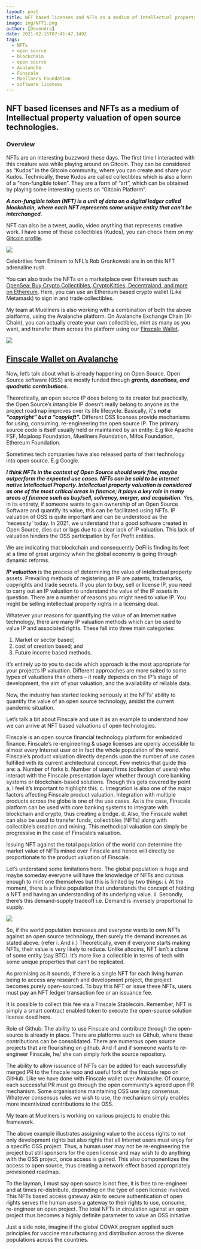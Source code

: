 ```yaml
---
layout: post
title: NFT based licenses and NFTs as a medium of Intellectual property valuation of open source technologies.
image: img/NFT1.png
author: [Devendra]
date: 2021-02-15T07:41:47.149Z
tags:
  - NFTs
  - open source
  - blockchain
  - open source
  - Avalanche
  - Finscale
  - Muellners Foundation
  - software licenses
---
```


## NFT based licenses and NFTs as a medium of Intellectual property valuation of open source technologies.

### Overview

NFTs are an interesting buzzword these days. The first time I interacted with this creature was while playing around on Gitcoin. They can be considered as “Kudos” in the Gitcoin community, where you can create and share your Kudos. Technically, these Kudos are called collectibles which is also a form of a “non-fungible token”. They are a form of “art”, which can be obtained by playing some interesting quests on “Gitcoin Platform”.

***A non-fungible token (NFT) is a unit of data on a digital ledger called blockchain, where each NFT represents some unique entity that can’t be interchanged.***

NFT can also be a tweet, audio, video anything that represents creative work. I have some of these collectibles (Kudos), you can check them on my [Gitcoin profile](gitcoin.co/devilla).

![](./img/gitcoin-profile.png)

Celebrities from Eminem to NFL’s Rob Gronkowski are in on this NFT adrenaline rush.

You can also trade the NFTs on a marketplace over Ethereum such as [OpenSea: Buy Crypto Collectibles, CryptoKitties, Decentraland, and more on Ethereum](https://opensea.io/). Here, you can use an Ethereum based crypto wallet (Like Metamask) to sign in and trade collectibles.


My team at Muellners is also working with a combination of both the above platforms, using the Avalanche platform. 
On Avalanche Exchange Chain (X-Chain), you can actually create your own collectibles, mint as many as you want, and transfer them across the platform using our [Finscale Wallet](wallet.finscale.net).

![](./img/finscale-wallet.png)

## [Finscale Wallet on Avalanche](wallet.finscale.net)


Now, let’s talk about what is already happening on Open Source. Open Source software (OSS) are mostly funded through ***grants, donations, and quadratic contributions.***

Theoretically, an open source IP does belong to its creator but practically, the Open Source’s intangible IP doesn’t really belong to anyone as the project roadmap improves over its life lifecycle. Basically, it's ***not a “copyright” but a “copyleft”.*** 
Different OSS licenses provide mechanisms for using, consuming, re-engineering the open source IP. 
The primary source code is itself usually held or maintained by an entity. E.g like Apache FSF, Mojaloop Foundation, Muellners Foundation, Mifos Foundation, Ethereum Foundation.
 
Sometimes tech companies have also released parts of their technology into open source. E.g Google.

***I think NFTs in the context of Open Source should work fine, maybe outperform the expected use cases. NFTs can be said to be internet native Intellectual Property.
Intellectual property valuation is considered as one of the most critical areas in finance; it plays a key role in many areas of finance such as buy/sell, solvency, merger, and acquisition.***
Yes, in its entirety, if someone wants to gain ownership of an Open Source Software and quantify its value, this can be facilitated using NFTs.
IP valuation of OSS is quite important and can be understood as the ‘necessity’ today. 
In 2021, we understand that a good software created in Open Source, dies out or lags due to a clear lack of IP valuation. This lack of valuation hinders the OSS participation by For Profit entities.

We are indicating that blockchain and consequently DeFi is finding its feet at a time of great urgency when the global economy is going through dynamic reforms. 

***IP valuation*** is the process of determining the value of intellectual property assets. Prevailing methods of registering an IP are patents, trademarks, copyrights and trade secrets. If you plan to buy, sell or license IP, you need to carry out an IP valuation to understand the value of the IP assets in question. There are a number of reasons you might need to value IP. You might be selling intellectual property rights in a licensing deal. 

Whatever your reasons for quantifying the value of an Internet native technology, there are many IP valuation methods which can be used to value IP and associated rights. 
These fall into three main categories: 
1) Market or sector based; 
2) cost of creation based; and 
3) Future income based methods.

It’s entirely up to you to decide which approach is the most appropriate for your project’s IP valuation. Different approaches are more suited to some types of valuations than others – it really depends on the IP’s stage of development, the aim of your valuation, and the availability of reliable data.

Now, the industry has started looking seriously at the NFTs’ ability to quantify the value of an open source technology, amidst the current pandemic situation.

Let’s talk a bit about Finscale and use it as an example to understand how we can arrive at NFT based valuations of open technologies. 

Finscale is an open source financial technology platform for embedded finance.
Finscale’s re-engineering & usage licenses are openly accessible to almost every Internet user or in fact the whole population of the world. 
Finscale’s product valuation directly depends upon the number of use cases fulfilled with its current architectural concept. Few metrics that guide this are: 
a. Number of forks
b. Number of users/firms (collection of users) who interact with the Finscale presentation layer whether through core banking systems or blockchain-based solutions. Though this gets covered by point a, I feel it’s important to highlight this.
c. Integration is also one of the major factors affecting Finscale product valuation. Integration with multiple products across the globe is one of the use cases. As is the case, Finscale platform can be used with core banking systems to integrate with blockchain and crypto, thus creating a bridge.
d. Also, the Finscale wallet can also be used to transfer funds, collectibles (NFTs) along with collectible’s creation and mining. This methodical valuation can simply be progressive in the case of Finscale’s valuation. 

Issuing NFT against the total population of the world can determine the market value of NFTs mined over Finscale and hence will directly be proportionate to the product valuation of Finscale.

Let’s understand some limitations here. The global population is huge and maybe someday everyone will have the knowledge of NFTs and curious enough to mint one themselves but this is limited by two things:
i. At the moment, there is a finite population that understands the concept of holding a NFT and having an understanding of its underlying value. 
ii. Secondly, there’s this demand-supply tradeoff i.e. Demand is inversely proportional to supply.

![](./img/demand-supply.png)

So, if the world population increases and everyone wants to own NFTs against an open source technology, then surely the demand increases as stated above. (refer i. And ii.) Theoretically, even if everyone starts making NFTs, their value is very likely to reduce. Unlike altcoins, NFT isn’t a clone of some entity (say BTC). It’s more like a collectible in terms of tech with some unique properties that can’t be replicated.

As promising as it sounds, if there is a single NFT for each living human being to access any research and development project, the project becomes purely open-sourced. To buy this NFT or issue these NFTs, users must pay an NFT ledger transaction fee or an issuance fee. 

It is possible to collect this fee via a Finscale Stablecoin. Remember, NFT is simply a smart contract enabled token to execute the open-source solution license deed here.

Role of Github: The ability to use Finscale and contribute through the open-source is already in place. There are platforms such as Github, where these contributions can be consolidated. There are numerous open source projects that are flourishing on github. And if and if someone wants to re-engineer Finscale, he/ she can simply fork the source repository. 

The ability to allow issuance of NFTs can be added for each successfully merged PR to the finscale repo and useful fork of the finscale repo on GitHub. Like we have done with Finscale wallet over Avalanche. Of course, each successful PR must go through the open community’s agreed upon PR mechanism. Some organisations maintaining OSS use lazy consensus. Whatever consensus rules we wish to use, the mechanism simply enables more incentivized contributions to the OSS.

My team at Muellners is working on various projects to enable this framework.

The above example illustrates assigning value to the access rights to not only development rights but also rights that all Internet users must enjoy for a specific OSS project. 
Thus, a human user may not be re-engineering the project but still sponsors for the open license and may wish to do anything with the OSS project, once access is gained. This also componentizes the access to open source, thus creating a network effect based appropriately provisioned roadmap.
 
To the layman, I must say open source is not free, it is free to re-engineer and at times re-distribute, depending on the type of open license involved. 
This NFTs based access gateway akin to secure authentication of open rights serves the human users a gateway to their rights to use, consume, re-engineer an open project. The total NFTs in circulation against an open project thus becomes a highly definite parameter to value an OSS initiative.

Just a side note, imagine if the global COVAX program applied such principles for vaccine manufacturing and distribution across the diverse populations across the countries. 

